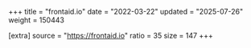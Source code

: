 +++
title = "frontaid.io"
date = "2022-03-22"
updated = "2025-07-26"
weight = 150443

[extra]
source = "https://frontaid.io"
ratio = 35
size = 147
+++
